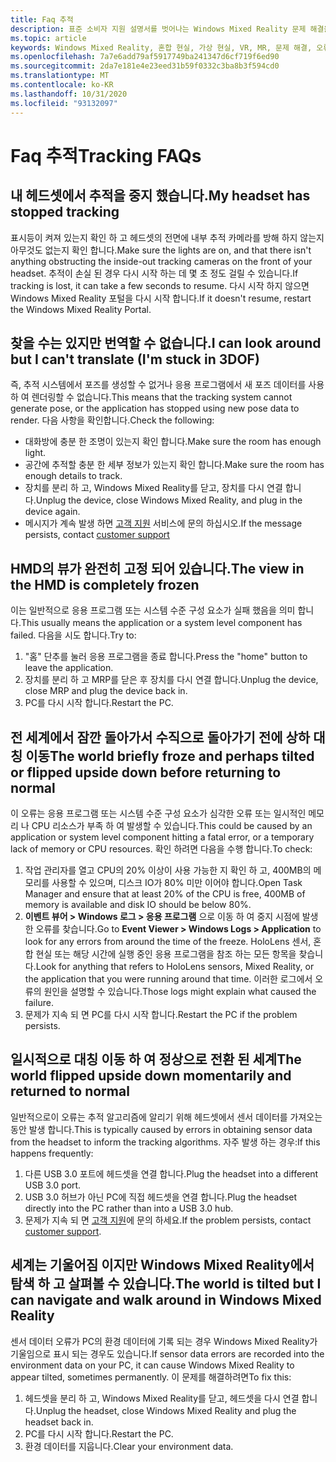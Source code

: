 ```yaml
---
title: Faq 추적
description: 표준 소비자 지원 설명서를 벗어나는 Windows Mixed Reality 문제 해결을 추적 합니다.
ms.topic: article
keywords: Windows Mixed Reality, 혼합 현실, 가상 현실, VR, MR, 문제 해결, 오류, 도움말, 지원, 추적
ms.openlocfilehash: 7a7e6add79af5917749ba241347d6cf719f6ed90
ms.sourcegitcommit: 2da7e181e4e23eed31b59f0332c3ba8b3f594cd0
ms.translationtype: MT
ms.contentlocale: ko-KR
ms.lasthandoff: 10/31/2020
ms.locfileid: "93132097"
---
```

# <a name="tracking-faqs"></a><span data-ttu-id="595f4-104">Faq 추적</span><span class="sxs-lookup"><span data-stu-id="595f4-104">Tracking FAQs</span></span>

## <a name="my-headset-has-stopped-tracking"></a><span data-ttu-id="595f4-105">내 헤드셋에서 추적을 중지 했습니다.</span><span class="sxs-lookup"><span data-stu-id="595f4-105">My headset has stopped tracking</span></span>

<span data-ttu-id="595f4-106">표시등이 켜져 있는지 확인 하 고 헤드셋의 전면에 내부 추적 카메라를 방해 하지 않는지 아무것도 없는지 확인 합니다.</span><span class="sxs-lookup"><span data-stu-id="595f4-106">Make sure the lights are on, and that there isn't anything obstructing the inside-out tracking cameras on the front of your headset.</span></span> <span data-ttu-id="595f4-107">추적이 손실 된 경우 다시 시작 하는 데 몇 초 정도 걸릴 수 있습니다.</span><span class="sxs-lookup"><span data-stu-id="595f4-107">If tracking is lost, it can take a few seconds to resume.</span></span> <span data-ttu-id="595f4-108">다시 시작 하지 않으면 Windows Mixed Reality 포털을 다시 시작 합니다.</span><span class="sxs-lookup"><span data-stu-id="595f4-108">If it doesn't resume, restart the Windows Mixed Reality Portal.</span></span>

## <a name="i-can-look-around-but-i-cant-translate-im-stuck-in-3dof"></a><span data-ttu-id="595f4-109">찾을 수는 있지만 번역할 수 없습니다.</span><span class="sxs-lookup"><span data-stu-id="595f4-109">I can look around but I can't translate (I'm stuck in 3DOF)</span></span>

<span data-ttu-id="595f4-110">즉, 추적 시스템에서 포즈를 생성할 수 없거나 응용 프로그램에서 새 포즈 데이터를 사용 하 여 렌더링할 수 없습니다.</span><span class="sxs-lookup"><span data-stu-id="595f4-110">This means that the tracking system cannot generate pose, or the application has stopped using new pose data to render.</span></span> <span data-ttu-id="595f4-111">다음 사항을 확인합니다.</span><span class="sxs-lookup"><span data-stu-id="595f4-111">Check the following:</span></span>

* <span data-ttu-id="595f4-112">대화방에 충분 한 조명이 있는지 확인 합니다.</span><span class="sxs-lookup"><span data-stu-id="595f4-112">Make sure the room has enough light.</span></span>
* <span data-ttu-id="595f4-113">공간에 추적할 충분 한 세부 정보가 있는지 확인 합니다.</span><span class="sxs-lookup"><span data-stu-id="595f4-113">Make sure the room has enough details to track.</span></span>
* <span data-ttu-id="595f4-114">장치를 분리 하 고, Windows Mixed Reality를 닫고, 장치를 다시 연결 합니다.</span><span class="sxs-lookup"><span data-stu-id="595f4-114">Unplug the device, close Windows Mixed Reality, and plug in the device again.</span></span>
* <span data-ttu-id="595f4-115">메시지가 계속 발생 하면 [고객 지원](https://support.microsoft.com/) 서비스에 문의 하십시오.</span><span class="sxs-lookup"><span data-stu-id="595f4-115">If the message persists, contact [customer support](https://support.microsoft.com/)</span></span>

## <a name="the-view-in-the-hmd-is-completely-frozen"></a><span data-ttu-id="595f4-116">HMD의 뷰가 완전히 고정 되어 있습니다.</span><span class="sxs-lookup"><span data-stu-id="595f4-116">The view in the HMD is completely frozen</span></span>

<span data-ttu-id="595f4-117">이는 일반적으로 응용 프로그램 또는 시스템 수준 구성 요소가 실패 했음을 의미 합니다.</span><span class="sxs-lookup"><span data-stu-id="595f4-117">This usually means the application or a system level component has failed.</span></span> <span data-ttu-id="595f4-118">다음을 시도 합니다.</span><span class="sxs-lookup"><span data-stu-id="595f4-118">Try to:</span></span>

1. <span data-ttu-id="595f4-119">"홈" 단추를 눌러 응용 프로그램을 종료 합니다.</span><span class="sxs-lookup"><span data-stu-id="595f4-119">Press the "home" button to leave the application.</span></span>
2. <span data-ttu-id="595f4-120">장치를 분리 하 고 MRP를 닫은 후 장치를 다시 연결 합니다.</span><span class="sxs-lookup"><span data-stu-id="595f4-120">Unplug the device, close MRP and plug the device back in.</span></span>
3. <span data-ttu-id="595f4-121">PC를 다시 시작 합니다.</span><span class="sxs-lookup"><span data-stu-id="595f4-121">Restart the PC.</span></span>

## <a name="the-world-briefly-froze-and-perhaps-tilted-or-flipped-upside-down-before-returning-to-normal"></a><span data-ttu-id="595f4-122">전 세계에서 잠깐 돌아가서 수직으로 돌아가기 전에 상하 대칭 이동</span><span class="sxs-lookup"><span data-stu-id="595f4-122">The world briefly froze and perhaps tilted or flipped upside down before returning to normal</span></span>

<span data-ttu-id="595f4-123">이 오류는 응용 프로그램 또는 시스템 수준 구성 요소가 심각한 오류 또는 일시적인 메모리 나 CPU 리소스가 부족 하 여 발생할 수 있습니다.</span><span class="sxs-lookup"><span data-stu-id="595f4-123">This could be caused by an application or system level component hitting a fatal error, or a temporary lack of memory or CPU resources.</span></span> <span data-ttu-id="595f4-124">확인 하려면 다음을 수행 합니다.</span><span class="sxs-lookup"><span data-stu-id="595f4-124">To check:</span></span>

1. <span data-ttu-id="595f4-125">작업 관리자를 열고 CPU의 20% 이상이 사용 가능한 지 확인 하 고, 400MB의 메모리를 사용할 수 있으며, 디스크 IO가 80% 미만 이어야 합니다.</span><span class="sxs-lookup"><span data-stu-id="595f4-125">Open Task Manager and ensure that at least 20% of the CPU is free, 400MB of memory is available and disk IO should be below 80%.</span></span>
2. <span data-ttu-id="595f4-126">**이벤트 뷰어 > Windows 로그 > 응용 프로그램** 으로 이동 하 여 중지 시점에 발생 한 오류를 찾습니다.</span><span class="sxs-lookup"><span data-stu-id="595f4-126">Go to **Event Viewer > Windows Logs > Application** to look for any errors from around the time of the freeze.</span></span> <span data-ttu-id="595f4-127">HoloLens 센서, 혼합 현실 또는 해당 시간에 실행 중인 응용 프로그램을 참조 하는 모든 항목을 찾습니다.</span><span class="sxs-lookup"><span data-stu-id="595f4-127">Look for anything that refers to HoloLens sensors, Mixed Reality, or the application that you were running around that time.</span></span> <span data-ttu-id="595f4-128">이러한 로그에서 오류의 원인을 설명할 수 있습니다.</span><span class="sxs-lookup"><span data-stu-id="595f4-128">Those logs might explain what caused the failure.</span></span>
3. <span data-ttu-id="595f4-129">문제가 지속 되 면 PC를 다시 시작 합니다.</span><span class="sxs-lookup"><span data-stu-id="595f4-129">Restart the PC if the problem persists.</span></span>

## <a name="the-world-flipped-upside-down-momentarily-and-returned-to-normal"></a><span data-ttu-id="595f4-130">일시적으로 대칭 이동 하 여 정상으로 전환 된 세계</span><span class="sxs-lookup"><span data-stu-id="595f4-130">The world flipped upside down momentarily and returned to normal</span></span>

<span data-ttu-id="595f4-131">일반적으로이 오류는 추적 알고리즘에 알리기 위해 헤드셋에서 센서 데이터를 가져오는 동안 발생 합니다.</span><span class="sxs-lookup"><span data-stu-id="595f4-131">This is typically caused by errors in obtaining sensor data from the headset to inform the tracking algorithms.</span></span> <span data-ttu-id="595f4-132">자주 발생 하는 경우:</span><span class="sxs-lookup"><span data-stu-id="595f4-132">If this happens frequently:</span></span>

1. <span data-ttu-id="595f4-133">다른 USB 3.0 포트에 헤드셋을 연결 합니다.</span><span class="sxs-lookup"><span data-stu-id="595f4-133">Plug the headset into a different USB 3.0 port.</span></span>
2. <span data-ttu-id="595f4-134">USB 3.0 허브가 아닌 PC에 직접 헤드셋을 연결 합니다.</span><span class="sxs-lookup"><span data-stu-id="595f4-134">Plug the headset directly into the PC rather than into a USB 3.0 hub.</span></span>
3. <span data-ttu-id="595f4-135">문제가 지속 되 면 [고객 지원](https://support.microsoft.com/)에 문의 하세요.</span><span class="sxs-lookup"><span data-stu-id="595f4-135">If the problem persists, contact [customer support](https://support.microsoft.com/).</span></span>

## <a name="the-world-is-tilted-but-i-can-navigate-and-walk-around-in-windows-mixed-reality"></a><span data-ttu-id="595f4-136">세계는 기울어짐 이지만 Windows Mixed Reality에서 탐색 하 고 살펴볼 수 있습니다.</span><span class="sxs-lookup"><span data-stu-id="595f4-136">The world is tilted but I can navigate and walk around in Windows Mixed Reality</span></span>

<span data-ttu-id="595f4-137">센서 데이터 오류가 PC의 환경 데이터에 기록 되는 경우 Windows Mixed Reality가 기울임으로 표시 되는 경우도 있습니다.</span><span class="sxs-lookup"><span data-stu-id="595f4-137">If sensor data errors are recorded into the environment data on your PC, it can cause Windows Mixed Reality to appear tilted, sometimes permanently.</span></span> <span data-ttu-id="595f4-138">이 문제를 해결하려면</span><span class="sxs-lookup"><span data-stu-id="595f4-138">To fix this:</span></span>

1. <span data-ttu-id="595f4-139">헤드셋을 분리 하 고, Windows Mixed Reality를 닫고, 헤드셋을 다시 연결 합니다.</span><span class="sxs-lookup"><span data-stu-id="595f4-139">Unplug the headset, close Windows Mixed Reality and plug the headset back in.</span></span>
2. <span data-ttu-id="595f4-140">PC를 다시 시작 합니다.</span><span class="sxs-lookup"><span data-stu-id="595f4-140">Restart the PC.</span></span>
3. <span data-ttu-id="595f4-141">환경 데이터를 지웁니다.</span><span class="sxs-lookup"><span data-stu-id="595f4-141">Clear your environment data.</span></span>
